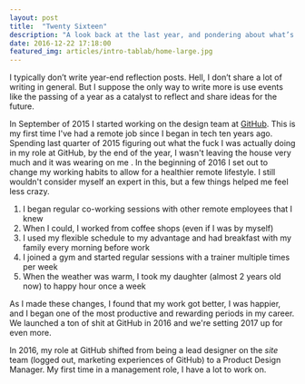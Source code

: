 ```yaml
---
layout: post
title:  "Twenty Sixteen"
description: "A look back at the last year, and pondering about what’s to come."
date: 2016-12-22 17:18:00
featured_img: articles/intro-tablab/home-large.jpg
---
```


I typically don’t write year-end reflection posts. Hell, I don’t share a lot of writing in general. But I suppose the only way to write more is use events like the passing of a year as a catalyst to reflect and share ideas for the future.

In September of 2015 I started working on the design team at [GitHub][79747fe4]. This is my first time I've had a remote job since I began in tech ten years ago. Spending last quarter of 2015 figuring out what the fuck I was actually doing in my role at GitHub, by the end of the year, I wasn't leaving the house very much and it was wearing on me
. In the beginning of 2016 I set out to change my working habits to allow for a healthier remote lifestyle. I still wouldn't consider myself an expert in this, but a few things helped me feel less crazy.

  [79747fe4]: https://github.com "GitHub"

1.  I began regular co-working sessions with other remote employees that I knew
2.  When I could, I worked from coffee shops (even if I was by myself)
3.  I used my flexible schedule to my advantage and had breakfast with my family every morning before work
4.  I joined a gym and started regular sessions with a trainer multiple times per week
5.  When the weather was warm, I took my daughter (almost 2 years old now) to happy hour once a week

As I made these changes, I found that my work got better, I was happier, and I began one of the most productive and rewarding periods in my career. We launched a ton of shit at GitHub in 2016 and we're setting 2017 up for even more.

In 2016, my role at GitHub shifted from being a lead designer on the _site_ team (logged out, marketing experiences of GitHub) to a Product Design Manager. My first time in a management role, I have a lot to work on.
